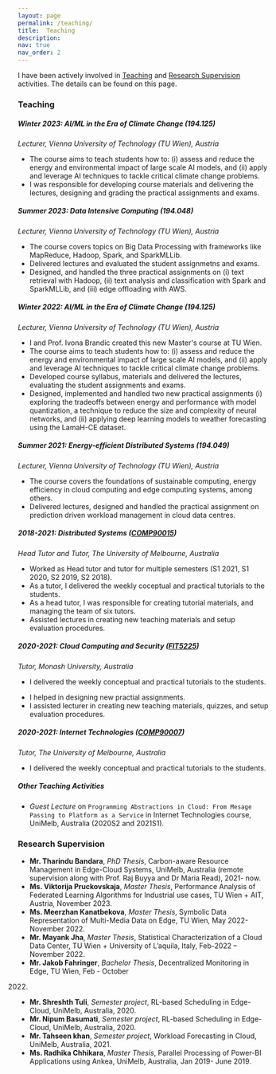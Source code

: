```yaml
---
layout: page
permalink: /teaching/
title:  Teaching
description: 
nav: true
nav_order: 2
---
```

I have been actively involved in [Teaching](#teaching) and [Research Supervision](#research-supervision) activities. The details can be found on this page. 

<a id="teaching"></a>

### Teaching

##### **Winter 2023: AI/ML in the Era of Climate Change** (194.125)
*Lecturer, Vienna University of Technology (TU Wien), Austria*
- The course aims to teach students how to: (i) assess and reduce the energy and environmental impact of large scale AI models, and (ii) apply and leverage AI techniques to tackle critical climate change problems.
-   I was responsible for developing course materials and delivering the lectures, designing and grading the practical assignments and exams.

##### **Summer 2023: Data Intensive Computing** (194.048)
*Lecturer, Vienna University of Technology (TU Wien), Austria*
- The course covers topics on Big Data Processing with frameworks like MapReduce, Hadoop, Spark, and SparkMLLib.
- Delivered lectures and  evaluated the student assignmetns and exams.
- Designed, and handled the three practical  assignments on (i) text retrieval with Hadoop, (ii) text analysis and classification with Spark and SparkMLLib, and (iii) edge offloading with AWS.

##### **Winter 2022: AI/ML in the Era of Climate Change** (194.125)
*Lecturer, Vienna University of Technology (TU Wien), Austria*
- I and Prof. Ivona Brandic  created this new Master's course at TU Wien.
-  The course aims to teach students how to: (i) assess and reduce the energy and environmental impact of large scale AI models, and (ii) apply and leverage AI techniques to tackle critical climate change problems.
- Developed  course syllabus, materials and delivered the lectures,  evaluating the student assignments and exams.
- Designed, implemented and handled two new practical assignments (i) exploring the tradeoffs between energy and performance with model quantization, a technique to reduce the size and complexity of neural networks, and (ii) applying deep learning models to weather forecasting using the LamaH-CE dataset.

##### **Summer 2021: Energy-efficient Distributed Systems** (194.049)
*Lecturer, Vienna University of Technology (TU Wien), Austria*
- The course covers the foundations of  sustainable computing, energy efficiency in cloud computing and edge computing systems, among others.
- Delivered lectures, designed and handled the practical assignment on prediction driven workload management in cloud data centres.

<!-- - Lecturer: Energy-efficient Distributed Systems (EEDS), 2022 Semester 1, Feb 2022- June 2022, Vienna University of Technology (TU Wien), Austria. -->

##### **2018-2021: Distributed Systems** ([COMP90015](https://handbook.unimelb.edu.au/2019/subjects/comp90015))
*Head Tutor and Tutor, The University of Melbourne, Australia*
- Worked as Head tutor and tutor for multiple semesters (S1 2021, S1 2020, S2 2019, S2 2018).
- As a tutor, I  delivered the weekly coceptual and practical tutorials  to the students.
- As a head tutor, I was responsible for creating  tutorial materials, and managing the team of six tutors.
- Assisted lectures in creating new teaching materials and setup evaluation procedures. 

##### **2020-2021: Cloud Computing and Security** ([FIT5225](https://handbook.monash.edu/2020/units/FIT5225))
*Tutor, Monash University, Australia*
-  I  delivered the weekly conceptual and practical tutorials  to the students.
<!-- - Topic covered- f -->
-  I helped in designing new practial assignments.
-  I assisted lecturer in creating new teaching materials, quizzes, and setup evaluation procedures. 

##### **2020-2021: Internet Technologies** ([COMP90007](https://handbook.unimelb.edu.au/2020/subjects/comp90007))
*Tutor, The University of Melbourne, Australia*
-  I  delivered the weekly conceptual and practical tutorials  to the students.

##### **Other Teaching Activities**
- *Guest Lecture* on `Programming Abstractions in Cloud: From Mesage Passing to Platform as a Service` in Internet Technologies course, UniMelb, Australia (2020S2 and 2021S1).

<a id="research-supervision"></a>

### Research Supervision

- **Mr. Tharindu Bandara**, *PhD Thesis*, Carbon-aware Resource Management in Edge-Cloud Systems,
UniMelb, Australia (remote supervision along with Prof. Raj Buyya and Dr Maria Read), 2021- now.
- **Ms. Viktorija Pruckovskaja**, *Master Thesis*, Performance Analysis of Federated Learning Algorithms
for Industrial use cases, TU Wien + AIT, Austria, November 2023.
- **Ms. Meerzhan Kanatbekova**, *Master Thesis*, Symbolic Data Representation of Multi-Media Data on
Edge, TU Wien, May 2022- November 2022.
- **Mr. Mayank Jha**, *Master Thesis*, Statistical Characterization of a Cloud Data Center, TU Wien +
University of L’aquila, Italy, Feb-2022 – November 2022.
- **Mr. Jakob Fahringer**, *Bachelor Thesis*, Decentralized Monitoring in Edge, TU Wien, Feb - October
2022.
- **Mr. Shreshth Tuli**, *Semester project*, RL-based Scheduling in Edge-Cloud, UniMelb, Australia, 2020.
- **Mr. Nipum Basumati**, *Semester project*, RL-based Scheduling in Edge-Cloud, UniMelb, Australia, 2020.
- **Mr. Tahseen khan**, *Semester project*, Workload Forecasting in Cloud, UniMelb, Australia, 2021.
- **Ms. Radhika Chhikara**, *Master Thesis*, Parallel Processing of Power-BI Applications using Ankea,
UniMelb, Australia, Jan 2019- June 2019.
